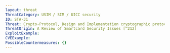 ```yaml
---
layout: threat
ThreatCategory: USIM / SIM / UICC security
ID: STA-31
Threat: Crypto-Protocol, Design and Implementation cryptographic protocols handle consecutive cryptographic operations to perform transactions. Cryptographic protocols must be carefully designed to avoid fallbacks with transactions.
ThreatOrigin: A Review of Smartcard Security Issues [^212]
ExploitExample:
CVEExample:
PossibleCountermeasures: {}
---
```

